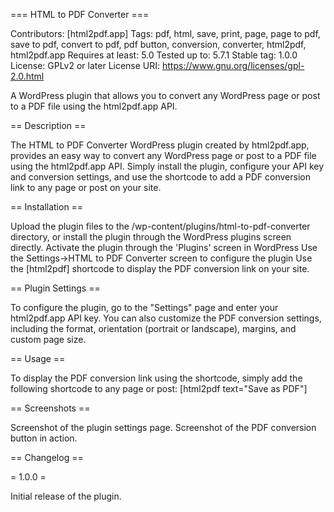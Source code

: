 === HTML to PDF Converter ===

Contributors: [html2pdf.app]
Tags: pdf, html, save, print, page, page to pdf, save to pdf, convert to pdf, pdf button, conversion, converter, html2pdf, html2pdf.app
Requires at least: 5.0
Tested up to: 5.7.1
Stable tag: 1.0.0
License: GPLv2 or later
License URI: https://www.gnu.org/licenses/gpl-2.0.html

A WordPress plugin that allows you to convert any WordPress page or post to a PDF file using the html2pdf.app API.

== Description ==

The HTML to PDF Converter WordPress plugin created by html2pdf.app, provides an easy way to convert any WordPress page or post to a PDF file using the html2pdf.app API. Simply install the plugin, configure your API key and conversion settings, and use the shortcode to add a PDF conversion link to any page or post on your site.

== Installation ==

Upload the plugin files to the /wp-content/plugins/html-to-pdf-converter directory, or install the plugin through the WordPress plugins screen directly.
Activate the plugin through the 'Plugins' screen in WordPress
Use the Settings->HTML to PDF Converter screen to configure the plugin
Use the [html2pdf] shortcode to display the PDF conversion link on your site.

== Plugin Settings ==

To configure the plugin, go to the "Settings" page and enter your html2pdf.app API key. You can also customize the PDF conversion settings, including the format, orientation (portrait or landscape), margins, and custom page size.

== Usage ==

To display the PDF conversion link using the shortcode, simply add the following shortcode to any page or post: [html2pdf text="Save as PDF"]

== Screenshots ==

Screenshot of the plugin settings page.
Screenshot of the PDF conversion button in action.

== Changelog ==

= 1.0.0 =

Initial release of the plugin.

